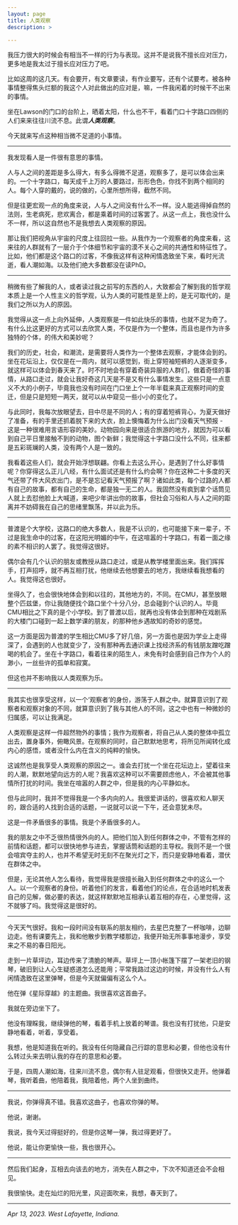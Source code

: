 ```yaml
---
layout: page
title: 人类观察
description: >
  
---
```


我压力很大的时候会有相当不一样的行为与表现。这并不是说我不擅长应对压力，更多地是我太过于擅长应对压力了吧。

比如这周的这几天。有会要开，有文章要读，有作业要写，还有个试要考。被各种事情整得焦头烂额的我这个人对此做出的应对是，嘛，一件我闲着的时候干不出来的事情。

坐在Lawson的门口的台阶上，晒着太阳，什么也不干，看着门口十字路口四侧的人们来来往往川流不息。此谓***人类观察***。

今天就来写点这种相当微不足道的小事情。

---

我发现看人是一件很有意思的事情。

人与人之间的差距是多么得大，有多么得微不足道，观察多了，是可以体会出来的。一个十字路口，每天成千上万的人要路过，形形色色，你找不到两个相同的人。每个人穿的戴的，说的做的，心里所想所得，截然不同。

但是往更宏观一点的角度来说，人与人之间没有什么不一样。没人能逃得掉自然的法则，生老病死，悲欢离合，都是乘着时间的过客罢了。从这一点上，我也没什么不一样，所以这自然也不是我想去人类观察的原因。

那让我们把视角从宇宙的尺度上往回拉一些。从我作为一个观察者的角度来看，这来往的人群就有了一层介于个体细节和宇宙的漠不关心之间的共通性和特征性了。比如，他们都是这个路口的过客，不像我这样有这种闲情逸致坐下来，看时光流逝，看人潮如海。以及他们绝大多数都没在读PhD。

---

稍微有些了解我的人，或者读过我之前写的东西的人，大致都会了解到我的哲学观本质上是一个人性主义的哲学观，认为人类的可能性是至上的，是无可取代的，是我们之所以为人的原因。

我觉得从这一点上向外延伸，人类观察是一件如此快乐的事情，也就不足为奇了。有什么比这更好的方式可以去欣赏人类，不仅是作为一个整体，而且也是作为许多独特的个体，的伟大和美妙呢？

我们的历史，社会，和潮流，是需要将人类作为一个整体去观察，才能体会到的。坐在花坛沿上，仅仅是在一周内，就可以感觉到，街上穿短袖短裤的人逐渐变多，就这样可以体会到春天来了。时不时地会有穿着奇装异服的人群们，做着奇怪的事情，从路口走过，就会让我好奇这几天是不是又有什么事情发生。这些只是一点意义不大的小例子，毕竟我也没有时间在门口坐上个一年半载来真正观察时间的变迁，但是只是短短一两天，就可以从中窥见一些小小的变化了。

与此同时，我每次放眼望去，目中尽是不同的人；有的穿着短裤背心，为夏天做好了准备，有的手里还抓着脱下来的大衣，脸上懊悔着为什么出门没看天气预报 - 这是一种很难用言语形容的美妙。动物园向来是很适合旅游的地方，就因为可以看到自己平日里接触不到的动物，图个新鲜；我觉得这十字路口没什么不同，往来都是五彩斑斓的人类，没有两个人是一致的。

我看着这些人们，就会开始浮想联翩。你看上去这么开心，是遇到了什么好事情呢？你穿得这么正儿八经，有什么面试还是有什么约会啊？你在这种二十多度的天气还带了件大风衣出门，是不是忘记看天气预报了啊？诸如此类，每个过路的人都有自己的故事，都有自己的生命，都是独一无二的人。我固然没有疯到拿个话筒见人就上去怼他脸上大喊道，来吧少年讲出你的故事，但社会习俗和人与人之间的距离并不妨碍我在自己的思绪里飘荡，并以此为乐。

---

普渡是个大学校，这路口的绝大多数人，我是不认识的，也可能接下来一辈子，不过是我生命中的过客，在这阳光明媚的中午，在这喧嚣的十字路口，有着一面之缘的素不相识的人罢了。我觉得这很好。

偶尔会有几个认识的朋友或教授从路口走过，或是从教学楼里面出来。我们挥挥手，打声招呼，就不再互相打扰，他继续去他想要去的地方，我继续看我想看的人。我觉得这也很好。

坐得久了，也会很快地体会到和以往的，其他地方的，不同。在CMU，甚至放眼整个匹兹堡，你让我随便找个路口坐个十分八分，总会碰到个认识的人。毕竟CMU相比之下真的是个小学校。到了普渡以后，就再也没有体会到那种在戏剧系的大楼门口碰到一起上数学课的朋友，的那种他乡遇故知的奇妙的感觉。

这一方面是因为普渡的学生相比CMU多了好几倍，另一方面也是因为学业上走得深了，会遇到的人也就变少了，没有那种再去通识课上找经济系的有钱朋友蹭吃蹭喝的机会了。坐在十字路口，看着往来的陌生人，未免有时会感到自己作为个人的渺小，一丝些许的孤单和寂寞。

但这也并不影响我以人类观察为乐。

---

我其实也很享受这样，以一个‘观察者’的身份，游荡于人群之中。就算意识到了观察者和观察对象的不同，就算意识到了我与其他人的不同，这之中也有一种微妙的归属感，可以让我满足。

人类观察是这样一件超然物外的事情；我作为观察者，将自己从人类的整体中孤立出去，置身事外，俯瞰风景。在观察的同时，自己默默地思考，将所见所闻转化成内心的感悟，或者没什么内在含义的纯粹的愉快。

这诚然也是我享受人类观察的原因之一。谁会去打扰一个坐在花坛边上，望着往来的人潮，默默地望向远方的人呢？我喜欢这种可以不需要顾虑他人，不会被其他事情所打扰的时间。我坐在喧嚣的人群之中，但是我的内心平静如水。

但与此同时，我并不觉得我是一个多内向的人。我很爱讲话的，很喜欢和人聊天的，跟合适的人找到合适的话题，一说就可以说一下午，还会意犹未尽。

这是一件矛盾很多的事情。我是个矛盾很多的人。

我的朋友之中不乏很热情很外向的人。把他们加入到任何群体之中，不管有怎样的前情和话题，都可以很快地参与进去，掌握话筒和话题的主导权。我则不是一个很会喧宾夺主的人，也并不希望无时无刻不在聚光灯之下，而只是安静地看着，潜伏在群体之中。

但是，无论其他人怎么看待，我觉得我是很擅长融入到任何群体之中的这么一个人。以一个观察者的身份。听着他们的发言，看着他们的论点，在合适地时机发表自己的见解，做必要的表达，就这样默默地互相承认着互相的存在，心里觉得，这不就够了吗。我觉得这是很好的。

---

今天天气很好。我和一段时间没有联系的朋友相约，去星巴克整了一杯咖啡，边聊边走。他有课要先上，我和他散步到教学楼那边，我便开始无所事事地漫步，享受来之不易的春日阳光。

走到一片草坪边，耳边传来了清脆的琴声。草坪上一顶小帐篷下摆了一架老旧的钢琴，破旧到让人心生疑惑道怎么还能用；平常我路过这边的时候，并没有什么人有闲情逸致在这里弹琴，但是今天就偏偏有这么个人。

他在弹《星际穿越》的主题曲。我很喜欢这首曲子。

我就在旁边坐下了。

他没有理睬我，继续弹他的琴，看着手机上放着的琴谱。我也没有打扰他，只是安静地看着，听着，享受着。

我想，他是知道我在听的。我没有任何隐藏自己行踪的意思和必要，但他也没有什么转过头来去明认我的存在的意思和必要。

于是，四周人潮如海，往来川流不息，偶尔有人驻足观看，但很快又走开。他弹着琴，我听着曲，他陪着我，我陪着他，两个人坐到曲终。

---

我说，你弹得真不错。我喜欢这曲子，也喜欢你弹的琴。

他说，谢谢。

我说，我今天过得挺好的，但是你这琴一弹，我过得更好了。

他说，能让你更愉快一些，我也很开心。

---

然后我们起身，互相去向该去的地方，消失在人群之中，下次不知道还会不会相见。

我很愉快。走在灿烂的阳光里，风迎面吹来，我想，春天到了。

---

*Apr 13, 2023. West Lafayette, Indiana.*


